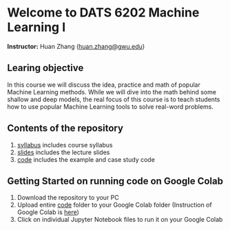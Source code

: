 # Welcome to DATS 6202 Machine Learning I

**Instructor:** Huan Zhang (huan.zhang@gwu.edu)

## Learing objective
In this course we will discuss the idea, practice and math of popular Machine Learning methods. While we will dive into the math behind some shallow and deep models, the real focus of
this course is to teach students how to use popular Machine Learning tools to solve real-word problems.

## Contents of the repository
1. [syllabus](syllabus/) includes course syllabus
2. [slides](slides/) includes the lecture slides
3. [code](code/) includes the example and case study code

## Getting Started on running code on Google Colab
1. Download the repository to your PC
2. Upload entire [code](code/) folder to your Google Colab folder (Instruction of Google Colab is [here](code/google_colab_instruction/google_colab_instruction.ipynb))
3. Click on individual Jupyter Notebook files to run it on your Google Colab
